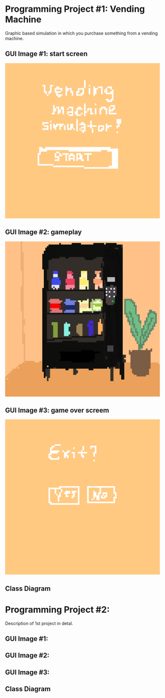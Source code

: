 # Programming Project #1: Vending Machine
Graphic based simulation in which you purchase something from a vending machine.

## GUI Image #1: start screen
![start](images/start.png)
## GUI Image #2: gameplay
![vending machine](images/vendingmachine.png)
## GUI Image #3: game over screem
![end](images/exit.png)
## Class Diagram


# Programming Project #2:
Description of 1st project in detal.

## GUI Image #1:
## GUI Image #2:
## GUI Image #3:

## Class Diagram

